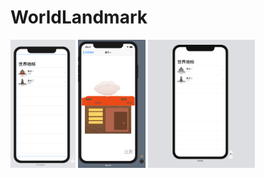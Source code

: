 # WorldLandmark



<img src="./readmeAssets/preview1.png" alt="preview" style="zoom:20%;" />

<img src="./readmeAssets/preview2.png" alt="preview" style="zoom:20%;" />



<img src="./readmeAssets/video.gif" style="zoom:20%;" />
